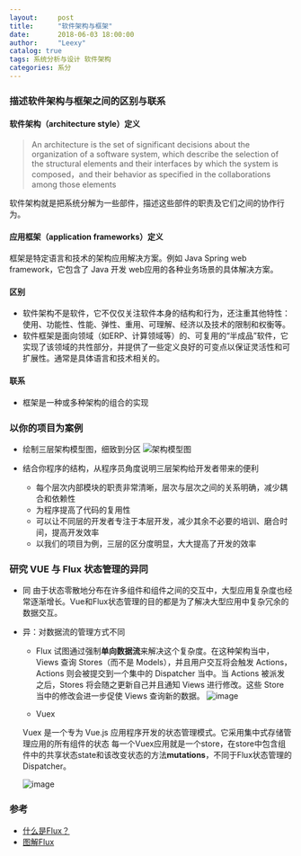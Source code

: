 ```yaml
---
layout:     post
title:      "软件架构与框架"
date:       2018-06-03 18:00:00
author:     "Leexy"
catalog: true
tags: 系统分析与设计 软件架构
categories: 系分
---
```


### 描述软件架构与框架之间的区别与联系

#### 软件架构（architecture style）定义
 > An architecture is the set of significant decisions about the organization of a software system, which describe the selection of the structural elements and their interfaces by which the system is composed，and their behavior as specified in the collaborations among those elements

软件架构就是把系统分解为一些部件，描述这些部件的职责及它们之间的协作行为。

#### 应用框架（application frameworks）定义

框架是特定语言和技术的架构应用解决方案。例如 Java Spring web framework，它包含了 Java 开发 web应用的各种业务场景的具体解决方案。

#### 区别

  - 软件架构不是软件，它不仅仅关注软件本身的结构和行为，还注重其他特性：使用、功能性、性能、弹性、重用、可理解、经济以及技术的限制和权衡等。
  - 软件框架是面向领域（如ERP、计算领域等）的、可复用的“半成品”软件，它实现了该领域的共性部分，并提供了一些定义良好的可变点以保证灵活性和可扩展性。通常是具体语言和技术相关的。

#### 联系

  - 框架是一种或多种架构的组合的实现


### 以你的项目为案例
 - 绘制三层架构模型图，细致到分区
 ![架构模型图](/asset/img/post_img/2018-06-03-Lesson13/style_diagram.png)
 - 结合你程序的结构，从程序员角度说明三层架构给开发者带来的便利

    - 每个层次内部模块的职责非常清晰，层次与层次之间的关系明确，减少耦合和依赖性
    - 为程序提高了代码的复用性
    - 可以让不同层的开发者专注于本层开发，减少其余不必要的培训、磨合时间，提高开发效率
    - 以我们的项目为例，三层的区分度明显，大大提高了开发的效率

### 研究 VUE 与 Flux 状态管理的异同

  - 同
    由于状态零散地分布在许多组件和组件之间的交互中，大型应用复杂度也经常逐渐增长。Vue和Flux状态管理的目的都是为了解决大型应用中复杂冗余的数据交互。

  - 异：对数据流的管理方式不同
     - Flux 试图通过强制**单向数据流**来解决这个复杂度。在这种架构当中，Views 查询 Stores（而不是 Models），并且用户交互将会触发 Actions，Actions 则会被提交到一个集中的 Dispatcher 当中。当 Actions 被派发之后，Stores 将会随之更新自己并且通知 Views 进行修改。这些 Store 当中的修改会进一步促使 Views 查询新的数据。
     ![image](https://user-gold-cdn.xitu.io/2016/11/29/2944d82baf02a5f02cde3db8056316f4.png?imageView2/0/w/1280/h/960/format/webp/ignore-error/1)

     - Vuex

      Vuex 是一个专为 Vue.js 应用程序开发的状态管理模式。它采用集中式存储管理应用的所有组件的状态
      每一个Vuex应用就是一个store，在store中包含组件中的共享状态state和该改变状态的方法**mutations**，不同于Flux状态管理的Dispatcher。

      ![image](https://segmentfault.com/img/remote/1460000007168704)



### 参考
 - [什么是Flux？](https://juejin.im/entry/577f06e62e958a0054af5a2a)
 - [图解Flux](https://zhuanlan.zhihu.com/p/20263396)